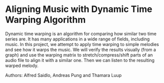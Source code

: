 # Aligning Music with Dynamic Time Warping Algorithm

Dynamic time warping is an algorithm for comparing how similar two time series are. It has many applications in a wide range of fields, including music. In this project, we attempt to apply time warping to simple melodies and see how it warps the music. We will verify the results visually (from a graph) and use the warping matrix to stretch/compress/shift parts of an audio file to align it with a similar one. Then we can listen to the resulting warped melody.

Authors: Alfred Saidlo, Andreas Pung and Thamara Luup
